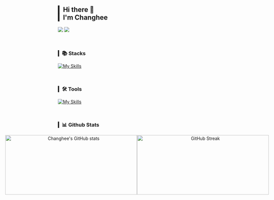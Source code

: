 ## ▎Hi there 👋 <br>▎I'm Changhee 

<a href="https://velog.io/@changh2_00/posts"><img src="https://img.shields.io/badge/Velog-11B48A?style=for-the-badge&logo=Vimeo&logoColor=white&link=https://velog.io/@changh2_00/posts"/></a>
<a href="mailto:changhi9701@gmail.com"><img src="https://img.shields.io/badge/Gmail-d14836?style=for-the-badge&logo=Gmail&logoColor=white&link=changhi9701@gmail.com"/></a>

<br>


### ▎📚 Stacks

[![My Skills](https://skillicons.dev/icons?i=python,c,js,html,css,react)](https://skillicons.dev)
<a href="https://solved.ac/changhi9701">
  <img align="right" src="http://mazassumnida.wtf/api/v2/generate_badge?boj=changhi9701&theme=dark" style="margin-right: 900px;" />
</a>

<br>

### ▎🛠 Tools

[![My Skills](https://skillicons.dev/icons?i=git,github,figma,vscode,anaconda)](https://skillicons.dev)

<br>

### ▎📊 Github Stats
<!-- 작은 사이즈!!
<div align="center" style="display: flex; justify-content: center; align-items: center; gap: 0; padding: 0;">
  <img src="https://github-readme-stats.vercel.app/api?username=hong-ch&show_icons=true&rank_icon=github&theme=react&hide_border=true&card_width=400&card_height=190" style="width: 400px; height: 190px; margin: 0; padding: 0;" alt="Changhee's GitHub stats" />
  <img src="https://streak-stats.demolab.com/?user=hong-ch&theme=react&hide_border=true&card_width=430&card_height=190" style="width: 400px; height: 190px; margin: 0; padding: 0;" alt="GitHub Streak" />
</div>
-->

<div align="center" style="display: flex; justify-content: center; align-items: center; gap: 0; padding: 0;">
  <img src="https://github-readme-stats.vercel.app/api?username=hong-ch&show_icons=true&rank_icon=github&theme=react&hide_border=true&card_width=420&card_height=190" style="width: 420px; height: 190px; margin: 0; padding: 0;" alt="Changhee's GitHub stats" />
  <img src="https://streak-stats.demolab.com/?user=hong-ch&theme=react&hide_border=true&card_width=430&card_height=190" style="width: 420px; height: 190px; margin: 0; padding: 0;" alt="GitHub Streak" />
</div>
